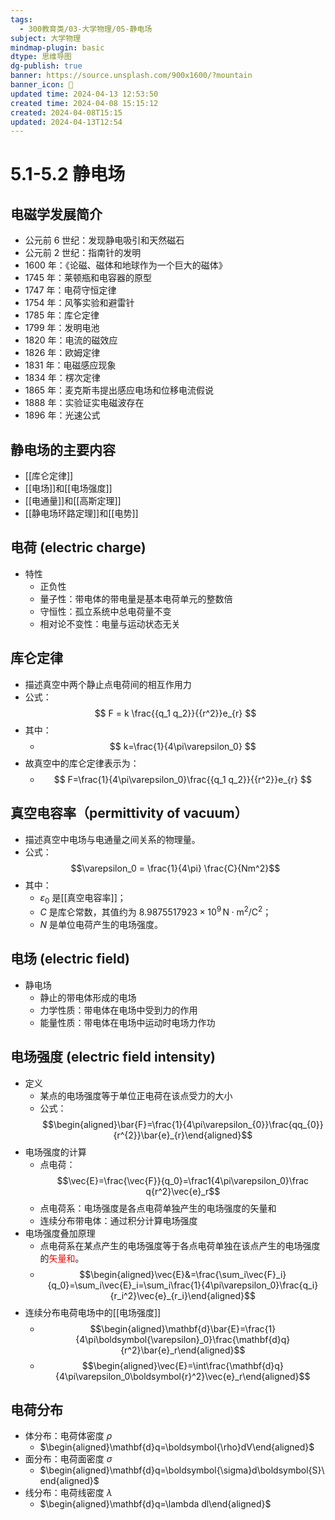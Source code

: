 ```yaml
---
tags:
  - 300教育类/03-大学物理/05-静电场
subject: 大学物理
mindmap-plugin: basic
dtype: 思维导图
dg-publish: true
banner: https://source.unsplash.com/900x1600/?mountain
banner_icon: 👾
updated time: 2024-04-13 12:53:50
created time: 2024-04-08 15:15:12
created: 2024-04-08T15:15
updated: 2024-04-13T12:54
---
```


# 5.1-5.2 静电场

## 电磁学发展简介
- 公元前 6 世纪：发现静电吸引和天然磁石
- 公元前 2 世纪：指南针的发明
- 1600 年：《论磁、磁体和地球作为一个巨大的磁体》
- 1745 年：莱顿瓶和电容器的原型
- 1747 年：电荷守恒定律
- 1754 年：风筝实验和避雷针
- 1785 年：库仑定律
- 1799 年：发明电池
- 1820 年：电流的磁效应
- 1826 年：欧姆定律
- 1831 年：电磁感应现象
- 1834 年：楞次定律
- 1865 年：麦克斯韦提出感应电场和位移电流假说
- 1888 年：实验证实电磁波存在
- 1896 年：光速公式

## 静电场的主要内容
- [[库仑定律]]
- [[电场]]和[[电场强度]]
- [[电通量]]和[[高斯定理]]
- [[静电场环路定理]]和[[电势]]

## 电荷 (electric charge)
- 特性
    - 正负性
    - 量子性：带电体的带电量是基本电荷单元的整数倍
    - 守恒性：孤立系统中总电荷量不变
    - 相对论不变性：电量与运动状态无关

## 库仑定律
- 描述真空中两个静止点电荷间的相互作用力
- 公式：$$ F = k \frac{{q_1 q_2}}{{r^2}}e_{r} $$
- 其中：
	- $$
k=\frac{1}{4\pi\varepsilon_0}
$$
- 故真空中的库仑定律表示为：
	- $$
F=\frac{1}{4\pi\varepsilon_0}\frac{{q_1 q_2}}{{r^2}}e_{r}
$$
## 真空电容率（permittivity of vacuum）
- 描述真空中电场与电通量之间关系的物理量。
- 公式：$$\varepsilon_0 = \frac{1}{4\pi} \frac{C}{Nm^2}$$
- 其中： 
	- $\varepsilon_0$ 是[[真空电容率]]； 
	- $C$ 是库仑常数，其值约为 $8.9875517923 \times 10^9 \, \text{N} \cdot \text{m}^2/\text{C}^2$； 
	- $N$ 是单位电荷产生的电场强度。

## 电场 (electric field)
- 静电场
    - 静止的带电体形成的电场
    - 力学性质：带电体在电场中受到力的作用
    - 能量性质：带电体在电场中运动时电场力作功

## 电场强度 (electric field intensity)
- 定义
    - 某点的电场强度等于单位正电荷在该点受力的大小
    - 公式：$$\begin{aligned}\bar{F}=\frac{1}{4\pi\varepsilon_{0}}\frac{qq_{0}}{r^{2}}\bar{e}_{r}\end{aligned}$$
- 电场强度的计算
    - 点电荷：$$\vec{E}=\frac{\vec{F}}{q_0}=\frac1{4\pi\varepsilon_0}\frac q{r^2}\vec{e}_r$$
    - 点电荷系：电场强度是各点电荷单独产生的电场强度的矢量和
    - 连续分布带电体：通过积分计算电场强度
- 电场强度叠加原理
	- 点电荷系在某点产生的电场强度等于各点电荷单独在该点产生的电场强度的<font color="#ff0000">矢量和</font>。
	- $$\begin{aligned}\vec{E}&=\frac{\sum_i\vec{F}_i}{q_0}=\sum_i\vec{E}_i=\sum_i\frac{1}{4\pi\varepsilon_0}\frac{q_i}{r_i^2}\vec{e}_{r_i}\end{aligned}$$
- 连续分布电荷电场中的[[电场强度]]
	- $$\begin{aligned}\mathbf{d}\bar{E}=\frac{1}{4\pi\boldsymbol{\varepsilon}_0}\frac{\mathbf{d}q}{r^2}\bar{e}_r\end{aligned}$$
	- $$\begin{aligned}\vec{E}=\int\frac{\mathbf{d}q}{4\pi\varepsilon_0\boldsymbol{r}^2}\vec{e}_r\end{aligned}$$
## 电荷分布
- 体分布：电荷体密度 $\rho$ 
	- $\begin{aligned}\mathbf{d}q=\boldsymbol{\rho}dV\end{aligned}$
- 面分布：电荷面密度 $\sigma$
	- $\begin{aligned}\mathbf{d}q=\boldsymbol{\sigma}d\boldsymbol{S}\end{aligned}$
- 线分布：电荷线密度 $\lambda$
	- $\begin{aligned}\mathbf{d}q=\lambda dl\end{aligned}$

